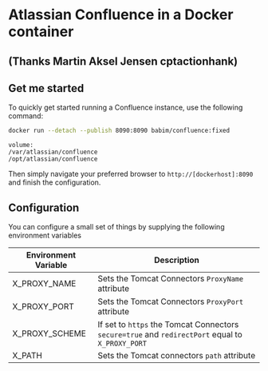 # Atlassian Confluence in a Docker container
## (Thanks Martin Aksel Jensen cptactionhank)

## Get me started

To quickly get started running a Confluence instance, use the following command:
```bash
docker run --detach --publish 8090:8090 babim/confluence:fixed
```
```
volume:
/var/atlassian/confluence
/opt/atlassian/confluence
```

Then simply navigate your preferred browser to `http://[dockerhost]:8090` and finish the configuration.

## Configuration

You can configure a small set of things by supplying the following environment variables

| Environment Variable   | Description |
| ---------------------- | ----------- |
| X_PROXY_NAME           | Sets the Tomcat Connectors `ProxyName` attribute |
| X_PROXY_PORT           | Sets the Tomcat Connectors `ProxyPort` attribute |
| X_PROXY_SCHEME         | If set to `https` the Tomcat Connectors `secure=true` and `redirectPort` equal to `X_PROXY_PORT`   |
| X_PATH                 | Sets the Tomcat connectors `path` attribute |

